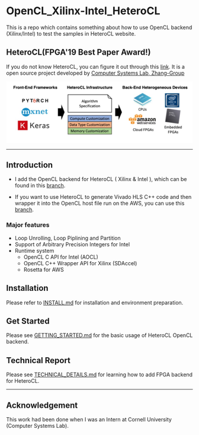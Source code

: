 # OpenCL_Xilinx-Intel_HeteroCL
This is a repo which contains something about how to use OpenCL backend (Xilinx/Intel) to test the samples in HeteroCL website.

## HeteroCL(FPGA'19 Best Paper Award!)

If you do not know HeteroCL, you can figure it out through this [link](https://github.com/cornell-zhang/heterocl). It is a open source project developed by [Computer Systems Lab, Zhang-Group](http://heterocl.csl.cornell.edu/web/)

![arch image](docs/arch.png)

---

## Introduction

- I add the OpenCL backend for HeteroCL ( Xilinx & Intel ), which can be found in this [branch](https://github.com/ybai62868/heterocl/tree/opencl).

- If you want to use HeteroCL to generate Vivado HLS C++ code and then wrapper it into the OpenCL host file run on the AWS, you can use this [branch](https://github.com/ybai62868/heterocl/tree/aws).

### Major features 

- Loop Unrolling, Loop Piplining and Partition
- Support of Arbitrary Precision Integers for Intel
- Runtime system 
  - OpenCL C API for Intel (AOCL)
  - OpenCL C++ Wrapper API for Xilinx (SDAccel)
  - Rosetta for AWS 

## Installation 

Please refer to [INSTALL.md](docs/INSTALL,md) for installation and environment preparation.

## Get Started

Please see [GETTING_STARTED.md](docs/GETTING_STARTED.md) for the basic usage of HeteroCL OpenCL backend.

## Technical Report

Please see  [TECHNICAL_DETAILS.md](docs/TECHNICAL_DETAILS.md) for learning how to add FPGA backend for HeteroCL.

---

## Acknowledgement

This work had been done when I was an Intern at Cornell University (Computer Systems Lab).

